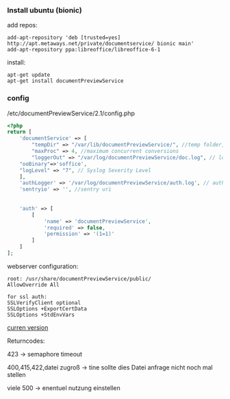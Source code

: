 ### Install ubuntu (bionic)

add repos:

    add-apt-repository 'deb [trusted=yes] http://apt.metaways.net/private/documentservice/ bionic main'
    add-apt-repository ppa:libreoffice/libreoffice-6-1

install:

    apt-get update
    apt-get install documentPreviewService
    
### config
    
/etc/documentPreviewService/2.1/config.php

``` php
<?php
return [
    'documentService' => [
        "tempDir" => "/var/lib/documentPreviewService/", //temp folder, must be rw
        "maxProc" => 4, //maximum concurrent conversions
        "loggerOut" => "/var/log/documentPreviewService/doc.log", // log file path, must exist and be writable 
	"ooBinary"=>'soffice',
	"logLevel" => "7", // Syslog Severity Level
    ],
    'authLogger' => '/var/log/documentPreviewService/auth.log', // auth logger path, must exist and be writable 
    'sentryio' => '', //sentry uri
    
    
    'auth' => [
        [
            'name' => 'documentPreviewService',
            'required' => false,
            'permission' => '(1=1)'
        ]
    ]
];
```

webserver configuration:

    root: /usr/share/documentPreviewService/public/
    AllowOverride All
    
    for ssl auth:
    SSLVerifyClient optional
    SSLOptions +ExportCertData
    SSLOptions +StdEnvVars



    
[curren version](https://nexus.metaways.net/repository/documentPreview/develop/documentPreviewService.deb)

Returncodes:

423 -> semaphore timeout

400,415,422,datei zugroß -> tine sollte dies Datei anfrage nicht noch mal stellen

viele 500 -> enentuel nutzung einstellen